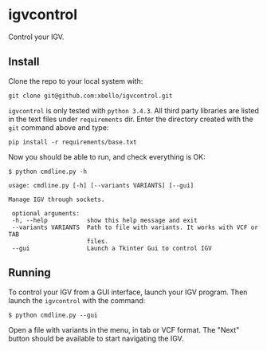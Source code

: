 # igvcontrol

Control your IGV.

## Install

Clone the repo to your local system with:

    git clone git@github.com:xbello/igvcontrol.git

`igvcontrol` is only tested with `python 3.4.3`. All third party libraries are listed in the text files under `requirements` dir. Enter the directory created with the `git` command above and type:

    pip install -r requirements/base.txt

Now you should be able to run, and check everything is OK:

    $ python cmdline.py -h
    
    usage: cmdline.py [-h] [--variants VARIANTS] [--gui]
    
    Manage IGV through sockets.
    
     optional arguments:
     -h, --help           show this help message and exit
     --variants VARIANTS  Path to file with variants. It works with VCF or TAB
                          files.
     --gui                Launch a Tkinter Gui to control IGV

## Running

To control your IGV from a GUI interface, launch your IGV program. Then launch the `igvcontrol` with the command:

    $ python cmdline.py --gui
    
Open a file with variants in the menu, in tab or VCF format. The "Next" button should be available to start navigating the IGV.
